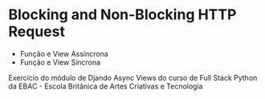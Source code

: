 # Blocking and Non-Blocking HTTP Request

- Função e View Assíncrona
- Função e View Síncrona

Exercício do módulo de Djando Async Views do curso de Full Stack Python da
EBAC - Escola Britânica de Artes Criativas e Tecnologia